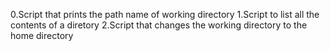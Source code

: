 0.Script that prints the path name of working directory
1.Script to list all the contents of a diretory
2.Script that changes the working directory to the home directory
